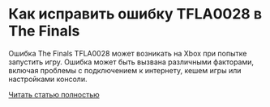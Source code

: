 # Как исправить ошибку TFLA0028 в The Finals



Ошибка The Finals TFLA0028 может возникать на Xbox при попытке запустить игру. Ошибка может быть вызвана различными факторами, включая проблемы с подключением к интернету, кешем игры или настройками консоли.

[Читать статью полностью](https://xyberbara.com/gaming/the-finals-tfla0028/)
